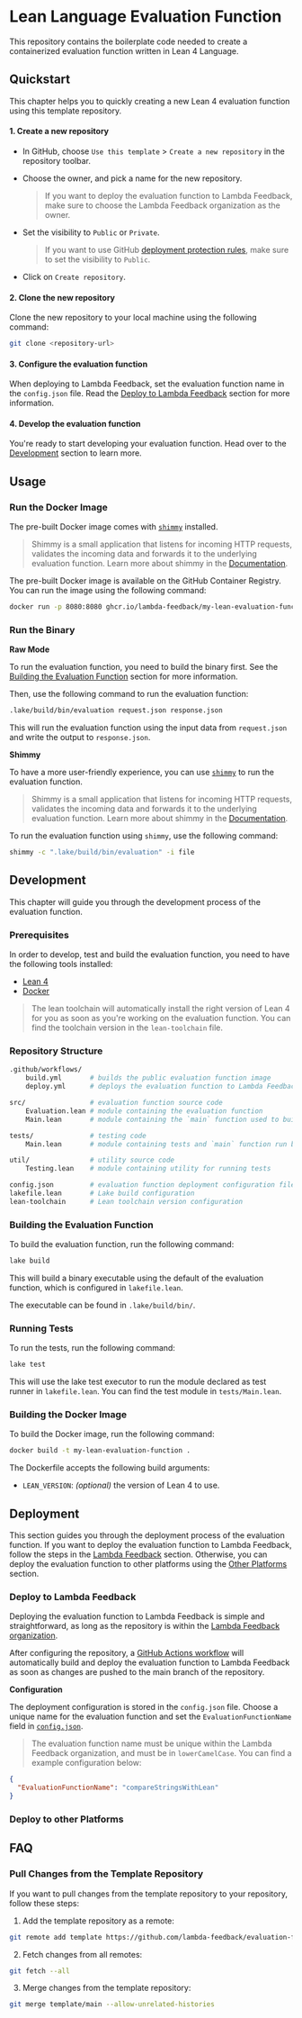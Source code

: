 # Lean Language Evaluation Function

This repository contains the boilerplate code needed to create a containerized evaluation function written in Lean 4 Language.


## Quickstart

This chapter helps you to quickly creating a new Lean 4 evaluation function using this template repository.

#### 1. Create a new repository

- In GitHub, choose `Use this template` > `Create a new repository` in the repository toolbar.

- Choose the owner, and pick a name for the new repository.

  > If you want to deploy the evaluation function to Lambda Feedback, make sure to choose the Lambda Feedback organization as the owner.

- Set the visibility to `Public` or `Private`.

  > If you want to use GitHub [deployment protection rules](https://docs.github.com/en/actions/deployment/targeting-different-environments/using-environments-for-deployment#deployment-protection-rules), make sure to set the visibility to `Public`.

- Click on `Create repository`.

#### 2. Clone the new repository

Clone the new repository to your local machine using the following command:

```bash
git clone <repository-url>
```

#### 3. Configure the evaluation function

When deploying to Lambda Feedback, set the evaluation function name in the `config.json` file. Read the [Deploy to Lambda Feedback](#deploy-to-lambda-feedback) section for more information.

#### 4. Develop the evaluation function

You're ready to start developing your evaluation function. Head over to the [Development](#development) section to learn more.


## Usage

### Run the Docker Image

The pre-built Docker image comes with [`shimmy`](https://github.com/lambda-feedback/shimmy) installed.

> Shimmy is a small application that listens for incoming HTTP requests, validates the incoming data and forwards it to the underlying evaluation function. Learn more about shimmy in the [Documentation](https://github.com/lambda-feedback/shimmy).

The pre-built Docker image is available on the GitHub Container Registry. You can run the image using the following command:

```bash
docker run -p 8080:8080 ghcr.io/lambda-feedback/my-lean-evaluation-function:latest
```

### Run the Binary

**Raw Mode**

To run the evaluation function, you need to build the binary first. See the [Building the Evaluation Function](#building-the-evaluation-function) section for more information.

Then, use the following command to run the evaluation function:

```bash
.lake/build/bin/evaluation request.json response.json
```

This will run the evaluation function using the input data from `request.json` and write the output to `response.json`.

**Shimmy**

To have a more user-friendly experience, you can use [`shimmy`](https://github.com/lambda-feedback/shimmy) to run the evaluation function.

> Shimmy is a small application that listens for incoming HTTP requests, validates the incoming data and forwards it to the underlying evaluation function. Learn more about shimmy in the [Documentation](https://github.com/lambda-feedback/shimmy).

To run the evaluation function using `shimmy`, use the following command:

```bash
shimmy -c ".lake/build/bin/evaluation" -i file
```

## Development

This chapter will guide you through the development process of the evaluation function.

### Prerequisites

In order to develop, test and build the evaluation function, you need to have the following tools installed:

- [Lean 4](https://lean-lang.org/lean4/doc/quickstart.html)
- [Docker](https://docs.docker.com/get-docker/)

> The lean toolchain will automatically install the right version of Lean 4 for you as soon as you're working on the evaluation function. You can find the toolchain version in the `lean-toolchain` file.

### Repository Structure

```bash
.github/workflows/
    build.yml       # builds the public evaluation function image
    deploy.yml      # deploys the evaluation function to Lambda Feedback

src/                # evaluation function source code
    Evaluation.lean # module containing the evaluation function
    Main.lean       # module containing the `main` function used to build the executable

tests/              # testing code
    Main.lean       # module containing tests and `main` function run by `lake test`

util/               # utility source code
    Testing.lean    # module containing utility for running tests

config.json         # evaluation function deployment configuration file
lakefile.lean       # Lake build configuration
lean-toolchain      # Lean toolchain version configuration
```

### Building the Evaluation Function

To build the evaluation function, run the following command:

```bash
lake build
```

This will build a binary executable using the default of the evaluation function, which is configured in `lakefile.lean`.

The executable can be found in `.lake/build/bin/`.

### Running Tests

To run the tests, run the following command:

```bash
lake test
```

This will use the lake test executor to run the module declared as test runner in `lakefile.lean`. You can find the test module in `tests/Main.lean`.

### Building the Docker Image

To build the Docker image, run the following command:

```bash
docker build -t my-lean-evaluation-function .
```

The Dockerfile accepts the following build arguments:

- `LEAN_VERSION`: *(optional)* the version of Lean 4 to use.


## Deployment

This section guides you through the deployment process of the evaluation function. If you want to deploy the evaluation function to Lambda Feedback, follow the steps in the [Lambda Feedback](#lambda-feedback) section. Otherwise, you can deploy the evaluation function to other platforms using the [Other Platforms](#other-platforms) section.

### Deploy to Lambda Feedback

Deploying the evaluation function to Lambda Feedback is simple and straightforward, as long as the repository is within the [Lambda Feedback organization](https://github.com/lambda-feedback).

After configuring the repository, a [GitHub Actions workflow](.github/workflows/deploy.yml) will automatically build and deploy the evaluation function to Lambda Feedback as soon as changes are pushed to the main branch of the repository.

**Configuration**

The deployment configuration is stored in the `config.json` file. Choose a unique name for the evaluation function and set the `EvaluationFunctionName` field in [`config.json`](config.json).

> The evaluation function name must be unique within the Lambda Feedback organization, and must be in `lowerCamelCase`. You can find a example configuration below:

```json
{
  "EvaluationFunctionName": "compareStringsWithLean"
}
```

### Deploy to other Platforms

## FAQ

### Pull Changes from the Template Repository

If you want to pull changes from the template repository to your repository, follow these steps:

1. Add the template repository as a remote:

```bash
git remote add template https://github.com/lambda-feedback/evaluation-function-boilerplate-lean.git
```

2. Fetch changes from all remotes:

```bash
git fetch --all
```

3. Merge changes from the template repository:

```bash
git merge template/main --allow-unrelated-histories
```